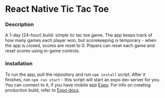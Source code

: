 # React Native Tic Tac Toe

### Description
A 1-day (24-hour) build: simple tic tac toe game. The app keeps track of how many games each player won, but scorekeeping is temporary - when the app is closed, scores are reset to 0. Players can reset each game and reset scores using in-game controls.

### Installation
To run the app, pull the repository and run `npm install` script. After it finishes, run `npm run start` - this script will start an expo dev server for you. You can connect to it, if you have mobile app [Expo](https://play.google.com/store/apps/details?id=host.exp.exponent). For info on creating production build, refer to [Expo docs](https://docs.expo.dev/distribution/introduction/).
